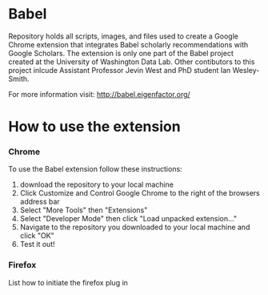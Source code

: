 # Babel 

Repository holds all scripts, images, and files used to create a Google Chrome extension that integrates Babel scholarly recommendations with Google Scholars. The extension is only one part of the Babel project created at the University of Washington Data Lab. Other contibutors to this project inlcude Assistant Professor Jevin West and PhD student Ian Wesley-Smith.

For more information visit: http://babel.eigenfactor.org/

# How to use the extension
### Chrome
To use the Babel extension follow these instructions:
  1. download the repository to your local machine 
  2. Click Customize and Control Google Chrome to the right of the browsers address bar 
  3. Select "More Tools" then "Extensions"
  4. Select "Developer Mode" then click "Load unpacked extension..."
  5. Navigate to the repository you downloaded to your local machine and click "OK"
  6. Test it out!
### Firefox
List how to initiate the firefox plug in 
